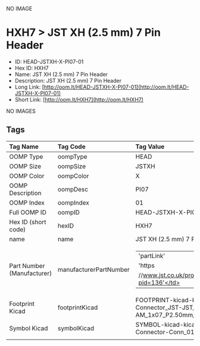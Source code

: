 


  
NO IMAGE  
# HXH7 > JST XH (2.5 mm) 7 Pin Header

- ID: HEAD-JSTXH-X-PI07-01
- Hex ID: HXH7
- Name: JST XH (2.5 mm) 7 Pin Header
- Description: JST XH (2.5 mm) 7 Pin Header
- Long Link: [http://oom.lt/HEAD-JSTXH-X-PI07-01](http://oom.lt/HEAD-JSTXH-X-PI07-01)
- Short Link: [http://oom.lt/HXH7](http://oom.lt/HXH7)
  
NO IMAGES  
## Tags
  

|Tag Name|Tag Code|Tag Value|
| :--- | :--- | :--- |
|OOMP Type|oompType|HEAD|
|OOMP Size|oompSize|JSTXH|
|OOMP Color|oompColor|X|
|OOMP Description|oompDesc|PI07|
|OOMP Index|oompIndex|01|
|Full OOMP ID|oompID|HEAD-JSTXH-X-PI07-01|
|Hex ID (short code)|hexID|HXH7|
|name|name|JST XH (2.5 mm) 7 Pin Header|
|Part Number (Manufacturer)|manufacturerPartNumber|<table><tr><td>'partLink'</td></tr><tr><td> 'https</td></tr><tr><td>//www.jst.co.uk/productSeries.php?pid=136'</td></tr></table>|
|Footprint Kicad|footprintKicad|FOOTPRINT-kicad-kicad-footprints-Connector_JST-JST_XH_B7B-XH-AM_1x07_P2.50mm_Vertical|
|Symbol Kicad|symbolKicad|SYMBOL-kicad-kicad-symbols-Connector-Conn_01x07_Male|
||||
